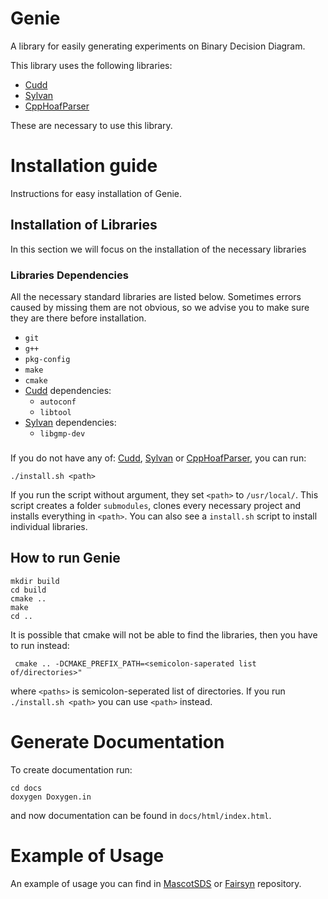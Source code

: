 # Genie

A library for easily generating experiments on Binary Decision Diagram.


This library uses the following libraries:
- [Cudd](https://github.com/ivmai/cudd)
- [Sylvan](https://github.com/trolando/sylvan)
- [CppHoafParser](https://automata.tools/hoa/cpphoafparser/index.html)

These are necessary to use this library.

# Installation guide

Instructions for easy installation of Genie.

## Installation of Libraries 
In this section we will focus on the installation of the necessary libraries

### Libraries Dependencies
All the necessary standard libraries are listed below.
Sometimes errors caused by missing them are not obvious,
so we advise you to make sure they are there before installation.
- ``git``
- ``g++``
- ``pkg-config``
- ``make``
- ``cmake``
- [Cudd](https://github.com/ivmai/cudd) dependencies:
  - ``autoconf``
  - ``libtool``
- [Sylvan](https://github.com/trolando/sylvan) dependencies:
  - ``libgmp-dev``

###
If you do not have any of: 
[Cudd](https://github.com/ivmai/cudd),
[Sylvan](https://github.com/trolando/sylvan) or 
[CppHoafParser](https://automata.tools/hoa/cpphoafparser/index.html), you can run:
```
./install.sh <path>
```
If you run the script without argument, they set ``<path>`` to ``/usr/local/``.
This script creates a folder ``submodules``, clones every necessary project and installs everything in ``<path>``.
You can also see a ``install.sh`` script to install individual libraries.

## How to run Genie

```
mkdir build
cd build
cmake ..
make
cd ..
```

It is possible that cmake will not be able to find the libraries, then you have to run instead:
```
 cmake .. -DCMAKE_PREFIX_PATH=<semicolon-saperated list of/directories>"
```
where ``<paths>`` is semicolon-seperated list of directories. If you run ``./install.sh <path>`` you can use ``<path>`` instead.

# Generate Documentation

To create documentation run:

```
cd docs
doxygen Doxygen.in
```

and now documentation can be found in `docs/html/index.html`.

# Example of Usage

An example of usage you can find in
[MascotSDS](https://gitlab.mpi-sws.org/kmallik/mascotsds) or 
[Fairsyn](https://gitlab.mpi-sws.org/kmallik/fairsyn) repository.